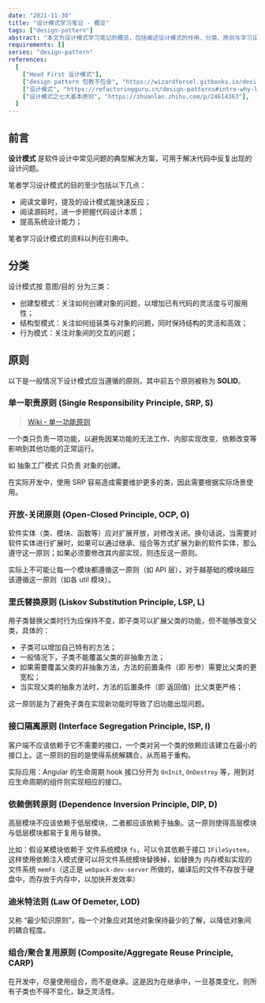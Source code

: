 ```yaml
---
date: "2021-11-30"
title: "设计模式学习笔记 - 概览"
tags: ["design-pattern"]
abstract: "本文为设计模式学习笔记的概览，包括阐述设计模式的作用、分类、原则与学习设计模式的意义。"
requirements: []
series: "design-pattern"
references:
  [
    ["Head First 设计模式"],
    ["design pattern 包教不包会", "https://wizardforcel.gitbooks.io/design-pattern-lessons/content/index.html"],
    ["设计模式", "https://refactoringguru.cn/design-patterns#intro-why-learn"],
    ["设计模式之七大基本原则", "https://zhuanlan.zhihu.com/p/24614363"],
  ]
---
```


## 前言

**设计模式** 是软件设计中常见问题的典型解决方案，可用于解决代码中反复出现的设计问题。

笔者学习设计模式的目的至少包括以下几点：

- 阅读文章时，提及的设计模式能快速反应；
- 阅读源码时，进一步把握代码设计本质；
- 提高系统设计能力；

笔者学习设计模式的资料以列在引用中。

## 分类

设计模式按 意图/目的 分为三类：

- 创建型模式：关注如何创建对象的问题，以增加已有代码的灵活度与可服用性；
- 结构型模式：关注如何组装类与对象的问题，同时保持结构的灵活和高效；
- 行为模式：关注对象间的交互的问题；

## 原则

以下是一般情况下设计模式应当遵循的原则，其中前五个原则被称为 **SOLID**。

### 单一职责原则 (Single Responsibility Principle, SRP, S)

> [Wiki - 单一功能原则](https://zh.wikipedia.org/wiki/%E5%8D%95%E4%B8%80%E5%8A%9F%E8%83%BD%E5%8E%9F%E5%88%99)

一个类只负责一项功能，以避免因某功能的无法工作、内部实现改变、依赖改变等影响到其他功能的正常运行。

如 抽象工厂模式 只负责 对象的创建。

在实际开发中，使用 SRP 容易造成需要维护更多的类，因此需要根据实际场景使用。

### 开放-关闭原则 (Open-Closed Principle, OCP, O)

软件实体（类、模块、函数等）应对扩展开放，对修改关闭。换句话说，当需要对软件实体进行扩展时，如果可以通过继承、组合等方式扩展为新的软件实体，那么遵守这一原则；如果必须要修改其内部实现，则违反这一原则。

实际上不可能让每一个模块都遵循这一原则（如 API 层），对于越基础的模块越应该遵循这一原则（如各 util 模块）。

### 里氏替换原则 (Liskov Substitution Principle, LSP, L)

用子类替换父类时行为应保持不变，即子类可以扩展父类的功能，但不能够改变父类，具体的：

- 子类可以增加自己特有的方法；
- 一般情况下，子类不能覆盖父类的非抽象方法；
- 如果需要覆盖父类的非抽象方法，方法的前置条件（即 形参）需要比父类的更宽松；
- 当实现父类的抽象方法时，方法的后置条件（即 返回值）比父类更严格；

这一原则是为了避免子类在实现新功能时导致了旧功能出现问题。

### 接口隔离原则 (Interface Segregation Principle, ISP, I)

客户端不应该依赖于它不需要的接口，一个类对另一个类的依赖应该建立在最小的接口上。这一原则的目的是使得系统解耦合，从而易于重构。

实际应用：Angular 的生命周期 hook 接口分开为 `OnInit`, `OnDestroy` 等，用到对应生命周期的组件则实现相应的接口。

### 依赖倒转原则 (Dependence Inversion Principle, DIP, D)

高层模块不应该依赖于低层模块，二者都应该依赖于抽象。这一原则使得高层模块与低层模块都易于复用与替换。

比如：假设某模块依赖于 文件系统模块 `fs`，可以令其依赖于接口 `IFileSystem`，这样使用依赖注入模式便可以将文件系统模块替换掉，如替换为 内存模拟实现的文件系统 `memFs`（这正是 `webpack-dev-server` 所做的，编译后的文件不存放于硬盘中，而存放于内存中，以加快开发效率）

### 迪米特法则 (Law Of Demeter, LOD)

又称 “最少知识原则”，指一个对象应对其他对象保持最少的了解，以降低对象间的耦合程度。

### 组合/聚合复用原则 (Composite/Aggregate Reuse Principle, CARP)

在开发中，尽量使用组合，而不是继承。这是因为在继承中，一旦基类变化，则所有子类也不得不变化，缺乏灵活性。
